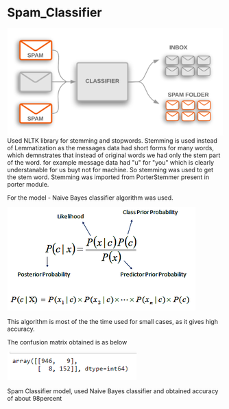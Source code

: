 # Spam_Classifier
<img src = "images/SpamImagereadme.png">
Used NLTK library for stemming and stopwords.
Stemming is used instead of Lemmatization as the messages data had short forms for many words, which demnstrates that instead of original words we had only the stem part of the word.
for example message data had "u" for "you"
which is clearly understanable for us buyt not for machine. So stemming was used to get the stem word. Stemming was imported from PorterStemmer present in porter module.

For the model - Naive Bayes classifier algorithm was used. 

<img src ="images/naivebayes.png">

This algorithm is most of the the time used for small cases, as it gives high accuracy.

The confusion matrix obtained is as below

<img src ="images/confusionmatrix.png">


Spam Classifier model, used Naive Bayes classifier and obtained accuracy of about 98percent

